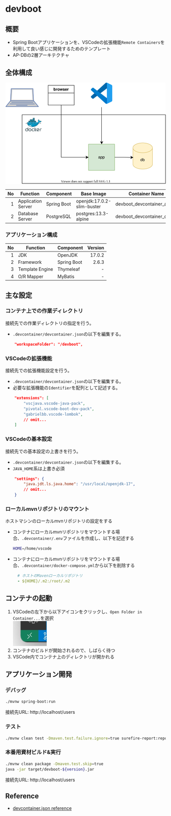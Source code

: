 # devboot

## 概要

- Spring Bootアプリケーションを、VSCodeの拡張機能`Remote Containers`を利用して良い感じに開発するためのテンプレート
- AP-DBの2層アーキテクチャ

## 全体構成

![architecture](images/architecture.drawio.svg)

| No  | Function           | Component   | Base Image                 | Container Name             |
| --: | ------------------ | ----------- | -------------------------- | -------------------------- |
|   1 | Application Server | Spring Boot | openjdk:17.0.2-slim-buster | devboot_devcontainer_app_1 |
|   2 | Database Server    | PostgreSQL  | postgres:13.3-alpine       | devboot_devcontainer_db_1  |

### アプリケーション構成

| No  | Function        | Component    |  Version |
| --: | --------------- | ------------ | -------: |
|   1 | JDK             | OpenJDK      |   17.0.2 |
|   2 | Framework       | Spring Boot  |    2.6.3 |
|   3 | Template Engine | Thymeleaf    |        - |
|   4 | O/R Mapper      | MyBatis      |        - |

## 主な設定

### コンテナ上での作業ディレクトリ

接続先での作業ディレクトリの指定を行う。
- `.devcontainer/devcontainer.json`の以下を編集する。

```json
    "workspaceFolder": "/devboot",
```

### VSCodeの拡張機能

接続先での拡張機能設定を行う。  
- `.devcontainer/devcontainer.json`の以下を編集する。
- 必要な拡張機能の`Identifier`を配列として記述する。

```json
    "extensions": [
        "vscjava.vscode-java-pack",
        "pivotal.vscode-boot-dev-pack",
        "gabrielbb.vscode-lombok",
        // omit...
    ]
```

### VSCodeの基本設定

接続先での基本設定の上書きを行う。
- `.devcontainer/devcontainer.json`の以下を編集する。
- `JAVA_HOME`系は上書き必須

```json
    "settings": {
        "java.jdt.ls.java.home": "/usr/local/openjdk-17",
        // omit...
    }
```

### ローカルmvnリポジトリのマウント

ホストマシンのローカルmvnリポジトリの設定をする
- コンテナにローカルmvnリポジトリをマウントする場合、`.devcontainer/.env`ファイルを作成し、以下を記述する

  ```sh
  HOME=/home/vscode
  ```

- コンテナにローカルmvnリポジトリをマウントする場合、`.devcontainer/docker-compose.yml`から以下を削除する

  ```yml
    # ホストのMavenローカルリポジトリ
    - ${HOME}/.m2:/root/.m2
  ```

## コンテナの起動

1. VSCodeの左下から以下アイコンをクリックし、`Open Folder in Container...`を選択  
   ![remote_container_icon](images/remote_container_icon.jpg)
2. コンテナのビルドが開始されるので、しばらく待つ
3. VSCode内でコンテナ上のディレクトリが開かれる

## アプリケーション開発

### デバッグ

```sh
./mvnw spring-boot:run
```

接続先URL: http://localhost/users

### テスト

```sh
./mvnw clean test -Dmaven.test.failure.ignore=true surefire-report:report
```

### 本番用資材ビルド&実行

```sh
./mvnw clean package -Dmaven.test.skip=true
java -jar target/devboot-${version}.jar
```

接続先URL: http://localhost/users

## Reference

- [devcontainer.json reference](https://code.visualstudio.com/docs/remote/devcontainerjson-reference)
